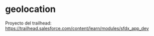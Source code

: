# geolocation
Proyecto del trailhead: https://trailhead.salesforce.com/content/learn/modules/sfdx_app_dev
